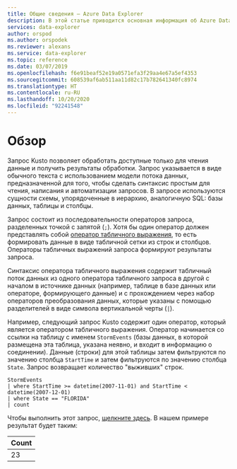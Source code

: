 ```yaml
---
title: Общие сведения — Azure Data Explorer
description: В этой статье приводится основная информация об Azure Data Explorer.
services: data-explorer
author: orspod
ms.author: orspodek
ms.reviewer: alexans
ms.service: data-explorer
ms.topic: reference
ms.date: 03/07/2019
ms.openlocfilehash: f6e91beaf52e19a0571efa3f29aa4e67a5ef4353
ms.sourcegitcommit: 608539af6ab511aa11d82c17b782641340fc8974
ms.translationtype: HT
ms.contentlocale: ru-RU
ms.lasthandoff: 10/20/2020
ms.locfileid: "92241548"
---
```

# <a name="overview"></a>Обзор

Запрос Kusto позволяет обработать доступные только для чтения данные и получить результаты обработки.
Запрос указывается в виде обычного текста с использованием модели потока данных, предназначенной для того, чтобы сделать синтаксис простым для чтения, написания и автоматизации запросов. В запросе используются сущности схемы, упорядоченные в иерархию, аналогичную SQL: базы данных, таблицы и столбцы.

Запрос состоит из последовательности операторов запроса, разделенных точкой с запятой (`;`). Хотя бы один оператор должен представлять собой [оператор табличного выражения](tabularexpressionstatements.md), то есть формировать данные в виде табличной сетки из строк и столбцов. Операторы табличных выражений запроса формируют результаты запроса.

Синтаксис оператора табличного выражения содержит табличный поток данных из одного оператора табличного запроса в другой с началом в источнике данных (например, таблице в базе данных или операторе, формирующего данные) и с прохождением через набор операторов преобразования данных, которые указаны с помощью разделителей в виде символа вертикальной черты (`|`).

Например, следующий запрос Kusto содержит один оператор, который является оператором табличного выражения. Оператор начинается со ссылки на таблицу с именем `StormEvents` (базы данных, в которой размещена эта таблица, указана неявно, и входит в информацию о соединении). Данные (строки) для этой таблицы затем фильтруются по значению столбца `StartTime` и затем фильтруются по значению столбца `State`. Запрос возвращает количество "выживших" строк.

<!-- csl: https://help.kusto.windows.net:443/Samples -->
```kusto
StormEvents 
| where StartTime >= datetime(2007-11-01) and StartTime < datetime(2007-12-01)
| where State == "FLORIDA"  
| count 
```

Чтобы выполнить этот запрос, [щелкните здесь](https://dataexplorer.azure.com/clusters/help/databases/Samples?query=H4sIAAAAAAAAAwsuyS/KdS1LzSspVuDlqlEoz0gtSlUILkksKgnJzE1VsLNVSEksSS0BsjWMDAzMdQ0NdQ0MNRUS81KQVNmgKzICKUIxryRVwdZWQcnNxz/I08VRSQFsW3J+aV6JAgAwMx4+hAAAAA==).
В нашем примере результат будет таким:

|Count|
|-----|
|   23|
